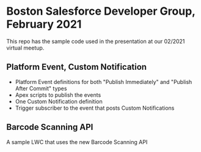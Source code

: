 # Boston Salesforce Developer Group, February 2021

This repo has the sample code used in the presentation at our 02/2021 virtual meetup.

## Platform Event, Custom Notification

- Platform Event definitions for both "Publish Immediately" and "Publish After Commit" types
- Apex scripts to publish the events
- One Custom Notification definition
- Trigger subscriber to the event that posts Custom Notifications

## Barcode Scanning API

A sample LWC that uses the new Barcode Scanning API


